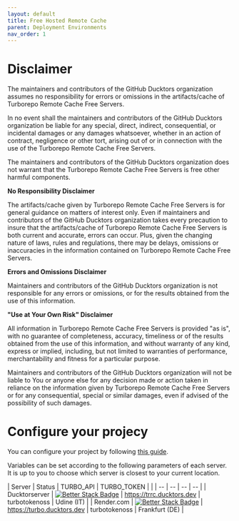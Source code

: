 ```yaml
---
layout: default
title: Free Hosted Remote Cache
parent: Deployment Environments
nav_order: 1
---
```


# Disclaimer
The maintainers and contributors of the GitHub Ducktors organization assumes no responsibility for errors or omissions in the artifacts/cache of Turborepo Remote Cache Free Servers.

In no event shall the maintainers and contributors of the GitHub Ducktors organization be liable for any special, direct, indirect, consequential, or incidental damages or any damages whatsoever, whether in an action of contract, negligence or other tort, arising out of or in connection with the use of the Turborepo Remote Cache Free Servers.

The maintainers and contributors of the GitHub Ducktors organization does not warrant that the Turborepo Remote Cache Free Servers is free other harmful components.

**No Responsibility Disclaimer**

The artifacts/cache given by Turborepo Remote Cache Free Servers is for general guidance on matters of interest only. Even if maintainers and contributors of the GitHub Ducktors organization takes every precaution to insure that the artifacts/cache of Turborepo Remote Cache Free Servers is both current and accurate, errors can occur. Plus, given the changing nature of laws, rules and regulations, there may be delays, omissions or inaccuracies in the information contained on Turborepo Remote Cache Free Servers.

**Errors and Omissions Disclaimer**

Maintainers and contributors of the GitHub Ducktors organization is not responsible for any errors or omissions, or for the results obtained from the use of this information.

**"Use at Your Own Risk" Disclaimer**

All information in Turborepo Remote Cache Free Servers is provided "as is", with no guarantee of completeness, accuracy, timeliness or of the results obtained from the use of this information, and without warranty of any kind, express or implied, including, but not limited to warranties of performance, merchantability and fitness for a particular purpose.

Maintainers and contributors of the GitHub Ducktors organization will not be liable to You or anyone else for any decision made or action taken in reliance on the information given by Turborepo Remote Cache Free Servers or for any consequential, special or similar damages, even if advised of the possibility of such damages.

# Configure your projecy

You can configure your project by following [this guide](https://ducktors.github.io/turborepo-remote-cache/custom-remote-caching.html).

Variables can be set according to the following parameters of each server. It is up to you to choose which server is closest to your current location.

| Server |  Status | TURBO_API | TURBO_TOKEN | |
| -- | -- | -- | -- |
| Ducktorserver | [![Better Stack Badge](https://uptime.betterstack.com/status-badges/v3/monitor/1uilw.svg)](https://uptime.betterstack.com/?utm_source=status_badge) | https://trrc.ducktors.dev | turbotokenoss | Udine (IT) |
| Render.com | [![Better Stack Badge](https://uptime.betterstack.com/status-badges/v3/monitor/1gvd8.svg)](https://uptime.betterstack.com/?utm_source=status_badge) | https://turbo.ducktors.dev | turbotokenoss | Frankfurt (DE) |

